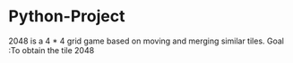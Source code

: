 # Python-Project
2048 is a 4 * 4 grid game based on moving and merging similar tiles. Goal :To obtain the tile 2048
